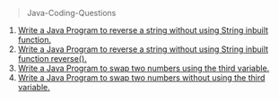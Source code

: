 > Java-Coding-Questions

1. <a href="https://github.com/ValentineFernandes/Java-Coding-Questions/blob/main/reverse.java">Write a Java Program to reverse a string without using String inbuilt function.</a>
2. <a href="https://github.com/ValentineFernandes/Java-Coding-Questions/blob/main/reverseString.java">Write a Java Program to reverse a string without using String inbuilt function reverse().</a>
3. <a href="https://github.com/ValentineFernandes/Java-Coding-Questions/blob/main/swap.java">Write a Java Program to swap two numbers using the third variable.</a>
4. <a href="https://github.com/ValentineFernandes/Java-Coding-Questions/blob/main/swapwithoutthird.java">Write a Java Program to swap two numbers without using the third variable.</a>
